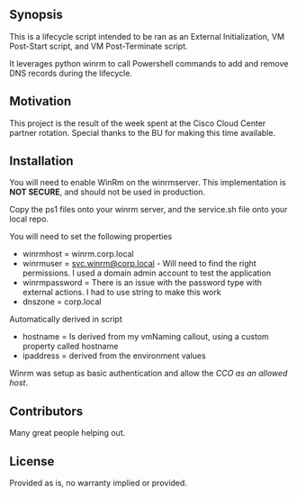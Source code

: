 ## Synopsis

This is a lifecycle script intended to be ran as an External Initialization, VM Post-Start script, and VM Post-Terminate script.

It leverages python winrm to call Powershell commands to add and remove DNS records during the lifecycle.

## Motivation

This project is the result of the week spent at the Cisco Cloud Center partner rotation. Special thanks to the BU for making this time available.

## Installation

You will need to enable WinRm on the winrmserver.  This implementation is **NOT SECURE**, and should not be used in production.

Copy the ps1 files onto your winrm server, and the service.sh file onto your local repo.

You will need to set the following properties
- winrmhost = winrm.corp.local
- winrmuser = svc.winrm@corp.local - Will need to find the right permissions.  I used a domain admin account to test the application
- winrmpassword = There is an issue with the password type with external actions.  I had to use string to make this work
- dnszone = corp.local

Automatically derived in script
- hostname = Is derived from my vmNaming callout, using a custom property called hostname
- ipaddress = derived from the environment values

Winrm was setup as basic authentication and allow the *CCO as an allowed host*.

[logo]: https://github.com/kovarus/public-cloud-center/blob/master/bundle/services/external/windowsdns/ExternalWindowsDnsService.png "General workflow"

## Contributors

Many great people helping out.

## License

Provided as is, no warranty implied or provided.
